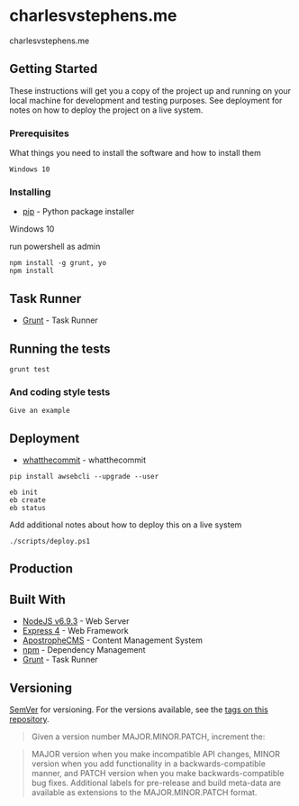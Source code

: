 # charlesvstephens.me

charlesvstephens.me

## Getting Started

These instructions will get you a copy of the project up and running on your local machine for development and testing purposes. See deployment for notes on how to deploy the project on a live system.

### Prerequisites


What things you need to install the software and how to install them

```
Windows 10
```

### Installing
* [pip](https://pypi.org/project/pip/) - Python package installer

Windows 10

run powershell as admin

```
npm install -g grunt, yo
npm install
```


## Task Runner

* [Grunt](https://www.npmjs.com/) - Task Runner


## Running the tests


```
grunt test
```

### And coding style tests

```
Give an example
```

## Deployment
* [whatthecommit](http://whatthecommit.com/) - whatthecommit

```
pip install awsebcli --upgrade --user
```


```
eb init
eb create
eb status
```

Add additional notes about how to deploy this on a live system

```
./scripts/deploy.ps1
```

## Production

## Built With
* [NodeJS v6.9.3](https://nodejs.org/dist/latest-v6.x/docs/api/) - Web Server
* [Express 4](http://expressjs.com/en/4x/api.html) - Web Framework
* [ApostropheCMS](https://apostrophecms.org/) - Content Management System
* [npm](https://www.npmjs.com/) - Dependency Management
* [Grunt](https://www.npmjs.com/) - Task Runner

## Versioning

[SemVer](http://semver.org/) for versioning. For the versions available, see the [tags on this repository](https://).
> Given a version number MAJOR.MINOR.PATCH, increment the:

> MAJOR version when you make incompatible API changes,
> MINOR version when you add functionality in a backwards-compatible manner, and
> PATCH version when you make backwards-compatible bug fixes.
> Additional labels for pre-release and build meta-data are available as extensions to the MAJOR.MINOR.PATCH format.
